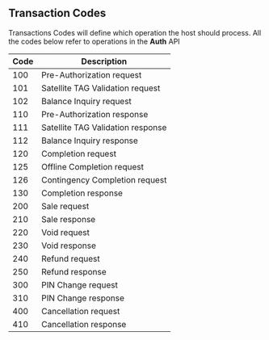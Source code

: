 ## Transaction Codes

Transactions Codes will define which operation the host should process. All the codes below refer to operations in the **Auth** API

| Code | Description                       |
| ---- | --------------------------------- |
| 100  | Pre-Authorization request         |
| 101  | Satellite TAG Validation request  |
| 102  | Balance Inquiry request           |
| 110  | Pre-Authorization response        |
| 111  | Satellite TAG Validation response |
| 112  | Balance Inquiry response          |
| 120  | Completion request                |
| 125  | Offline Completion request        |
| 126  | Contingency Completion request    |
| 130  | Completion response               |
| 200  | Sale request                      |
| 210  | Sale response                     |
| 220  | Void request                      |
| 230  | Void response                     |
| 240  | Refund request                    |
| 250  | Refund response                   |
| 300  | PIN Change request                |
| 310  | PIN Change response               |
| 400  | Cancellation request              |
| 410  | Cancellation response             |

<!-- |205|Offline Sale request| se comenta en caso de que se quiera agregar a futuro-->